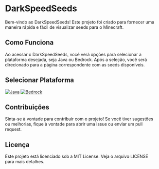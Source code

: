 # DarkSpeedSeeds

Bem-vindo ao DarkSpeedSeeds! Este projeto foi criado para fornecer uma maneira rápida e fácil de visualizar seeds para o Minecraft.

## Como  Funciona

Ao acessar o DarkSpeedSeeds, você verá opções para selecionar a plataforma desejada, seja Java ou Bedrock. Após a seleção, você será direcionado para a página correspondente com as seeds disponíveis.

## Selecionar Plataforma

[![Java](https://img.shields.io/badge/Java-FF0000?style=for-the-badge&logo=java&logoColor=white)](https://github.com/Lucashgdhhyy/DarkSpeedrunSeeds/tree/main/javaseeds/README.md) [![Bedrock](https://img.shields.io/badge/Bedrock-00BFFF?style=for-the-badge&logo=minecraft&logoColor=white)](https://github.com/Lucashgdhhyy/DarkSpeedrunSeeds/tree/main/bedrockseeds/README.md)

## Contribuições

Sinta-se à vontade para contribuir com o projeto! Se você tiver sugestões ou melhorias, fique à vontade para abrir uma issue ou enviar um pull request.

## Licença

Este projeto está licenciado sob a MIT License. Veja o arquivo LICENSE para mais detalhes.
